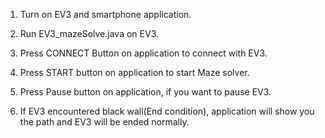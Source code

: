 1. Turn on EV3 and smartphone application.

2. Run EV3_mazeSolve.java on EV3.

3. Press CONNECT Button on application to connect with EV3.

4. Press START button on application to start Maze solver.

5. Press Pause button on application, if you want to pause EV3.

6. If EV3 encountered black wall(End condition), application will show you the path and EV3 will be ended normally.
